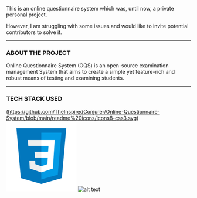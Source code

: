 This is an online questionnaire system which was, until now, a private personal project.

However, I am struggling with some issues and would like to invite potential contributors to solve it.


------------

### ABOUT THE PROJECT
Online Questionnaire System (OQS) is an open-source examination management System that aims to create a simple yet feature-rich and robust means of testing and examining students.


------------



### TECH STACK USED
(https://github.com/TheInspiredConjurer/Online-Questionnaire-System/blob/main/readme%20icons/icons8-css3.svg)
![Employee data](/readme%20icons/icons8-css3.svg?raw=true "Employee Data title")
![alt text](https://github.com/TheInspiredConjurer/Online-Questionnaire-System/readme%20icons/icons8-css3.svg?raw=true)
